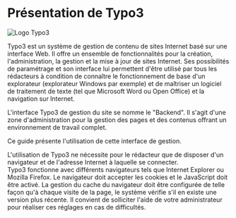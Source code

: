 # Présentation de Typo3

![Logo Typo3](https://typo3.org/typo3conf/ext/t3org_template/i/typo3-logo.png)

Typo3 est un système de gestion de contenu de sites Internet basé sur une interface Web. Il offre un ensemble de fonctionnalités pour la création, l'administration, la gestion et la mise à jour de sites Internet. Ses possibilités de paramétrage et son interface lui permettent d'être utilisé par tous les rédacteurs à condition de connaître le fonctionnement de base d'un explorateur (explorateur Windows par exemple) et de maîtriser un logiciel de traitement de texte (tel que Microsoft Word ou Open Office) et la navigation sur Internet.

L'interface Typo3 de gestion du site se nomme le "Backend".
Il s'agit d'une zone d'administration pour la gestion des pages et des contenus offrant un environnement de travail complet.

Ce guide présente l'utilisation de cette interface de gestion.

L'utilisation de Typo3 ne nécessite pour le rédacteur que de disposer d'un navigateur et de l'adresse Internet à laquelle se connecter.  
Typo3 fonctionne avec différents navigateurs tels que Internet Explorer ou Mozilla Firefox. Le navigateur doit accepter les cookies  et  le  JavaScript  doit  être  activé.  La  gestion  du  cache  du  navigateur  doit  être  configurée  de telle  façon  qu'à  chaque  visite  de  la  page,  le  système vérifie  s'il  en  existe  une  version  plus  récente. Il  convient  de solliciter l'aide de votre administrateur pour réaliser ces réglages en cas de difficultés. 
